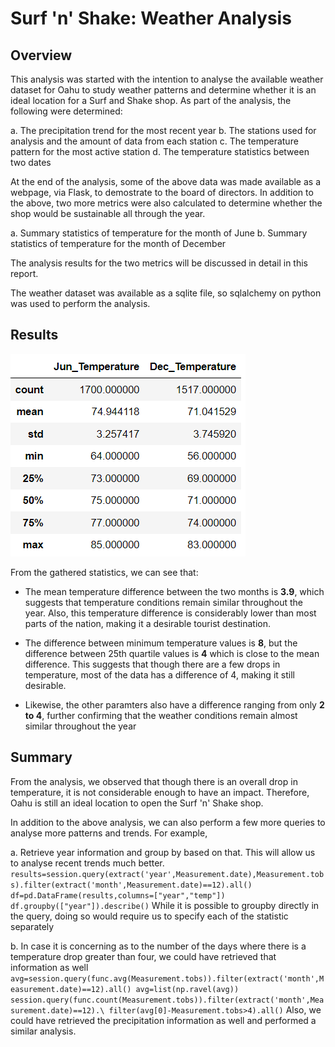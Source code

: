 # Surf 'n' Shake: Weather Analysis

## Overview

This analysis was started with the intention to analyse the available weather dataset for Oahu to study weather patterns and determine whether it is an ideal location for a Surf and Shake shop. As part of the analysis, the following were determined:

a. The precipitation trend for the most recent year
b. The stations used for analysis and the amount of data from each station
c. The temperature pattern for the most active station
d. The temperature statistics between two dates

At the end of the analysis, some of the above data was made available as a webpage, via Flask, to demostrate to the board of directors. In addition to the above, two more metrics were also calculated to determine whether the shop would be sustainable all through the year.

a. Summary statistics of temperature for the month of June
b. Summary statistics of temperature for the month of December

The analysis results for the two metrics will be discussed in detail in this report. 

The weather dataset was available as a sqlite file, so sqlalchemy on python was used to perform the analysis.

## Results

![Temperature Statistics](images/Temperature_statistics.png?raw=true "Temperature Statistics")

From the gathered statistics, we can see that:

- The mean temperature difference between the two months is **3.9**, which suggests that temperature conditions remain similar throughout the year. Also, this temperature difference is considerably lower than most parts of the nation, making it a desirable tourist destination.

- The difference between minimum temperature values is **8**, but the difference between 25th quartile values is **4** which is close to the mean difference. This suggests that though there are a few drops in temperature, most of the data has a difference of 4, making it still desirable.

- Likewise, the other paramters also have a difference ranging from only **2 to 4**, further confirming that the weather conditions remain almost similar throughout the year

## Summary

From the analysis, we observed that though there is an overall drop in temperature, it is not considerable enough to have an impact. Therefore, Oahu is still an ideal location to open the Surf 'n' Shake shop.

In addition to the above analysis, we can also perform a few more queries to analyse more patterns and trends. For example,

a. Retrieve year information and group by based on that. This will allow us to analyse recent trends much better.
`
results=session.query(extract('year',Measurement.date),Measurement.tobs).filter(extract('month',Measurement.date)==12).all()
df=pd.DataFrame(results,columns=["year","temp"])
df.groupby(["year"]).describe()
`
While it is possible to groupby directly in the query, doing so would require us to specify each of the statistic separately

b. In case it is concerning as to the number of the days where there is a temperature drop greater than four, we could have retrieved that information as well
`
avg=session.query(func.avg(Measurement.tobs)).filter(extract('month',Measurement.date)==12).all()
avg=list(np.ravel(avg))
session.query(func.count(Measurement.tobs)).filter(extract('month',Measurement.date)==12).\
filter(avg[0]-Measurement.tobs>4).all()
`
Also, we could have retrieved the precipitation information as well and performed a similar analysis. 

